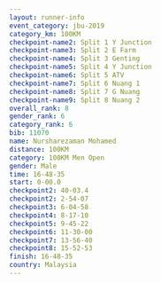 ```yaml
---
layout: runner-info 
event_category: jbu-2019 
category_km: 100KM 
checkpoint-name2: Split 1 Y Junction  
checkpoint-name3: Split 2 E Farm  
checkpoint-name4: Split 3 Genting  
checkpoint-name5: Split 4 Y Junction 
checkpoint-name6: Split 5 ATV 
checkpoint-name7: Split 6 Nuang 1 
checkpoint-name8: Split 7 G Nuang 
checkpoint-name9: Split 8 Nuang 2 
overall_rank: 8
gender_rank: 6
category_rank: 6
bib: 11070
name: Nursharezaman Mohamed
distance: 100KM
category: 100KM Men Open
gender: Male
time: 16-48-35
start: 0-00.0
checkpoint2: 40-03.4
checkpoint2: 2-54-07
checkpoint3: 6-04-58
checkpoint4: 8-17-10
checkpoint5: 9-45-22
checkpoint6: 11-30-00
checkpoint7: 13-56-40
checkpoint8: 15-52-53
finish: 16-48-35
country: Malaysia
---
```

